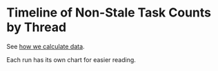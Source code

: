 <script setup>

import { data } from "./timeline-thread.data"
import LineChart from "./components/LineChart.vue" 

</script>

# Timeline of Non-Stale Task Counts by Thread

See [how we calculate data](/timeline#how-is-jit-distributed-over-time).

Each run has its own chart for easier reading.

<template v-for="it in data.threads">

<h2 :id="it[0].replace(/ /g, '_').toLowerCase()">{{ it[0] }}</h2>
  
<LineChart :data="it[1]" :endLabel="false"/>

</template>